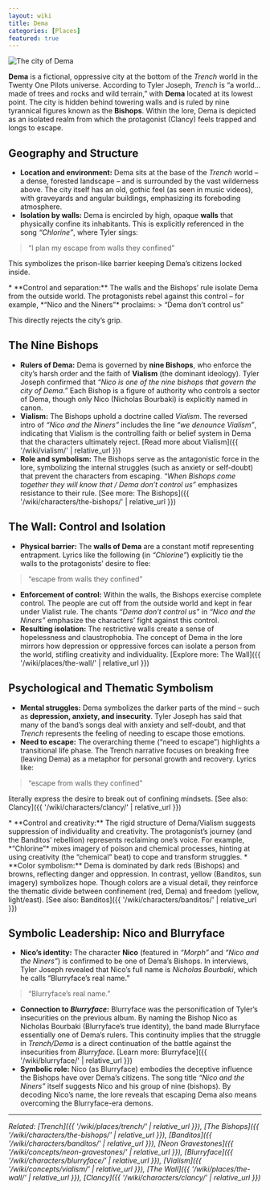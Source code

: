 ```yaml
---
layout: wiki
title: Dema
categories: [Places]
featured: true
---
```


![The city of Dema](https://i.pinimg.com/originals/00/60/5b/00605b50551ff175819019ed8c311d53.jpg)

**Dema** is a fictional, oppressive city at the bottom of the *Trench* world in the Twenty One Pilots universe. According to Tyler Joseph, *Trench* is “a world… made of trees and rocks and wild terrain,” with **Dema** located at its lowest point. The city is hidden behind towering walls and is ruled by nine tyrannical figures known as the **Bishops**. Within the lore, Dema is depicted as an isolated realm from which the protagonist (Clancy) feels trapped and longs to escape.

## <span class="tape-accent-yellow">Geography and Structure</span>

* **Location and environment:** Dema sits at the base of the *Trench* world – a dense, forested landscape – and is surrounded by the vast wilderness above. The city itself has an old, gothic feel (as seen in music videos), with graveyards and angular buildings, emphasizing its foreboding atmosphere.
* **Isolation by walls:** Dema is encircled by high, opaque **walls** that physically confine its inhabitants. This is explicitly referenced in the song *“Chlorine”*, where Tyler sings:
> “I plan my escape from walls they confined”
<p class="quote-attribution"> This symbolizes the prison-like barrier keeping Dema’s citizens locked inside. </p>
* **Control and separation:** The walls and the Bishops’ rule isolate Dema from the outside world. The protagonists rebel against this control – for example, *“Nico and the Niners”* proclaims:
> “Dema don’t control us”
<p class="quote-attribution"> This directly rejects the city’s grip. </p>

## <span class="tape-accent-red">The Nine Bishops</span>

* **Rulers of Dema:** Dema is governed by **nine Bishops**, who enforce the city’s harsh order and the faith of **Vialism** (the dominant ideology). Tyler Joseph confirmed that *“Nico is one of the nine bishops that govern the city of Dema.”* Each Bishop is a figure of authority who controls a sector of Dema, though only Nico (Nicholas Bourbaki) is explicitly named in canon.
* **Vialism:** The Bishops uphold a doctrine called *Vialism*. The reversed intro of *“Nico and the Niners”* includes the line *“we denounce Vialism”*, indicating that Vialism is the controlling faith or belief system in Dema that the characters ultimately reject. \[Read more about Vialism]\({{ '/wiki/vialism/' | relative\_url }})
* **Role and symbolism:** The Bishops serve as the antagonistic force in the lore, symbolizing the internal struggles (such as anxiety or self-doubt) that prevent the characters from escaping. *“When Bishops come together they will know that / Dema don’t control us”* emphasizes resistance to their rule. [See more: The Bishops]({{ '/wiki/characters/the-bishops/' | relative_url }})

## <span class="tape-accent-yellow">The Wall: Control and Isolation</span>

* **Physical barrier:** The **walls of Dema** are a constant motif representing entrapment. Lyrics like the following (in *“Chlorine”*) explicitly tie the walls to the protagonists’ desire to flee:
> “escape from walls they confined”
* **Enforcement of control:** Within the walls, the Bishops exercise complete control. The people are cut off from the outside world and kept in fear under Vialist rule. The chants *“Dema don’t control us”* in *“Nico and the Niners”* emphasize the characters’ fight against this control.
* **Resulting isolation:** The restrictive walls create a sense of hopelessness and claustrophobia. The concept of Dema in the lore mirrors how depression or oppressive forces can isolate a person from the world, stifling creativity and individuality. [Explore more: The Wall]({{ '/wiki/places/the-wall/' | relative_url }})

## <span class="tape-accent-yellow">Psychological and Thematic Symbolism</span>

* **Mental struggles:** Dema symbolizes the darker parts of the mind – such as **depression, anxiety, and insecurity**. Tyler Joseph has said that many of the band’s songs deal with anxiety and self-doubt, and that *Trench* represents the feeling of needing to escape those emotions.
* **Need to escape:** The overarching theme (“need to escape”) highlights a transitional life phase. The Trench narrative focuses on breaking free (leaving Dema) as a metaphor for personal growth and recovery. Lyrics like:
> “escape from walls they confined”
<p class="quote-attribution">
literally express the desire to break out of confining mindsets. [See also: Clancy]({{ '/wiki/characters/clancy/' | relative_url }})</p>
* **Control and creativity:** The rigid structure of Dema/Vialism suggests suppression of individuality and creativity. The protagonist’s journey (and the Banditos’ rebellion) represents reclaiming one’s voice. For example, *“Chlorine”* mixes imagery of poison and chemical processes, hinting at using creativity (the “chemical” beat) to cope and transform struggles.
* **Color symbolism:** Dema is dominated by dark reds (Bishops) and browns, reflecting danger and oppression. In contrast, yellow (Banditos, sun imagery) symbolizes hope. Though colors are a visual detail, they reinforce the thematic divide between confinement (red, Dema) and freedom (yellow, light/east). [See also: Banditos]({{ '/wiki/characters/banditos/' | relative_url }})

## <span class="tape-accent-red">Symbolic Leadership: Nico and Blurryface</span>

* **Nico’s identity:** The character **Nico** (featured in *“Morph”* and *“Nico and the Niners”*) is confirmed to be one of Dema’s Bishops. In interviews, Tyler Joseph revealed that Nico’s full name is *Nicholas Bourbaki*, which he calls “Blurryface’s real name.”
> “Blurryface’s real name.”
* **Connection to *Blurryface*:** Blurryface was the personification of Tyler’s insecurities on the previous album. By naming the Bishop Nico as Nicholas Bourbaki (Blurryface’s true identity), the band made Blurryface essentially one of Dema’s rulers. This continuity implies that the struggle in *Trench/Dema* is a direct continuation of the battle against the insecurities from *Blurryface*. [Learn more: Blurryface]({{ '/wiki/blurryface/' | relative_url }})
* **Symbolic role:** Nico (as Blurryface) embodies the deceptive influence the Bishops have over Dema’s citizens. The song title *“Nico and the Niners”* itself suggests Nico and his group of nine (bishops). By decoding Nico’s name, the lore reveals that escaping Dema also means overcoming the Blurryface-era demons.

---

*Related: [Trench]({{ '/wiki/places/trench/' | relative_url }}), [The Bishops]({{ '/wiki/characters/the-bishops/' | relative_url }}), [Banditos]({{ '/wiki/characters/banditos/' | relative_url }}), [Neon Gravestones]({{ '/wiki/concepts/neon-gravestones/' | relative_url }}), [Blurryface]({{ '/wiki/characters/blurryface/' | relative_url }}), [Vialism]({{ '/wiki/concepts/vialism/' | relative_url }}), [The Wall]({{ '/wiki/places/the-wall/' | relative_url }}), [Clancy]({{ '/wiki/characters/clancy/' | relative_url }})*
